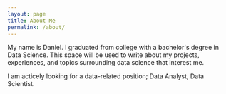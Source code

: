 ```yaml
---
layout: page
title: About Me
permalink: /about/
---
```


My name is Daniel. I graduated from college with a bachelor's degree in Data Science. This space will be used to write about my projects, experiences, and topics surrounding data science that interest me. 

I am acticely looking for a data-related position; Data Analyst, Data Scientist.




